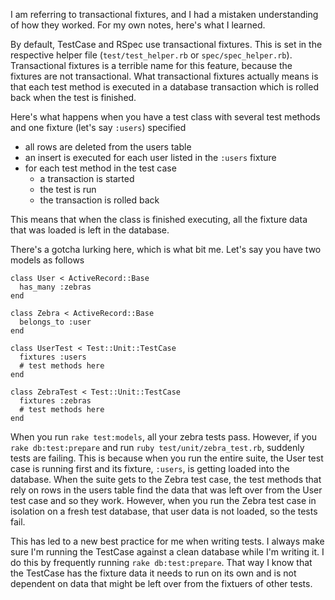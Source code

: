 <p>I am referring to transactional fixtures, and I had a mistaken understanding of how they worked. For my own notes, here's what I learned.</p>&#13;
<p>By default, TestCase and RSpec use transactional fixtures. This is set in the respective helper file (<code>test/test_helper.rb</code> or <code>spec/spec_helper.rb</code>). Transactional fixtures is a terrible name for this feature, because the fixtures are not transactional. What transactional fixtures actually means is that each test method is executed in a database transaction which is rolled back when the test is finished.</p>&#13;
<p>Here's what happens when you have a test class with several test methods and one fixture (let's say <code>:users</code>) specified</p>&#13;
<ul><li> all rows are deleted from the users table </li>
<li> an insert is executed for each user listed in the <code>:users</code> fixture </li>
<li> for each test method in the test case   &#13;
<ul><li> a transaction is started </li>
<li> the test is run </li>
<li> the transaction is rolled back </li>
</ul></li>
</ul><p>This means that when the class is finished executing, all the fixture data that was loaded is left in the database.</p>&#13;
<p>There's a gotcha lurking here, which is what bit me. Let's say you have two models as follows</p>&#13;
<pre><code class="ruby">class User &lt; ActiveRecord::Base&#13;
  has_many :zebras&#13;
end&#13;
&#13;
class Zebra &lt; ActiveRecord::Base&#13;
  belongs_to :user&#13;
end&#13;
&#13;
class UserTest &lt; Test::Unit::TestCase&#13;
  fixtures :users&#13;
  # test methods here&#13;
end&#13;
&#13;
class ZebraTest &lt; Test::Unit::TestCase&#13;
  fixtures :zebras&#13;
  # test methods here&#13;
end&#13;
</code></pre>&#13;
<p>When you run <code>rake test:models</code>, all your zebra tests pass. However, if you <code>rake db:test:prepare</code> and run <code>ruby test/unit/zebra_test.rb</code>, suddenly tests are failing. This is because when you run the entire suite, the User test case is running first and its fixture, <code>:users</code>, is getting loaded into the database. When the suite gets to the Zebra test case, the test methods that rely on rows in the users table find the data that was left over from the User test case and so they work. However, when you run the Zebra test case in isolation on a fresh test database, that user data is not loaded, so the tests fail.</p>&#13;
<p>This has led to a new best practice for me when writing tests. I always make sure I'm running the TestCase against a clean database while I'm writing it. I do this by frequently running <code>rake db:test:prepare</code>. That way I know that the TestCase has the fixture data it needs to run on its own and is not dependent on data that might be left over from the fixtuers of other tests.</p> 
